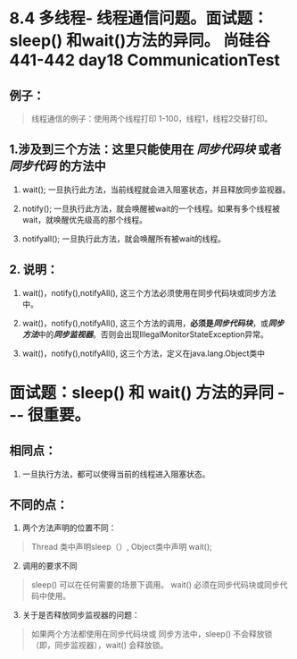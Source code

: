 # 8.4 多线程- 线程通信问题。面试题：sleep() 和wait()方法的异同。 尚硅谷441-442 day18 CommunicationTest
## 例子：
>线程通信的例子：使用两个线程打印 1-100，线程1，线程2交替打印。

## 1.涉及到三个方法：这里只能使用在 ***同步代码块*** 或者 ***同步代码*** 的方法中
1. wait(); 一旦执行此方法，当前线程就会进入阻塞状态，并且释放同步监视器。
2. notify();   一旦执行此方法，就会唤醒被wait的一个线程。如果有多个线程被wait，就唤醒优先级高的那个线程。

3. notifyall(); 一旦执行此方法，就会唤醒所有被wait的线程。

## 2. 说明：
1. wait()，notify(),notifyAll(), 这三个方法必须使用在同步代码块或同步方法中。

2. wait()，notify(),notifyAll(), 这三个方法的调用，**必须是*****同步代码块***，或***同步方法***中的***同步监视器***。否则会出现IllegalMonitorStateException异常。

3. wait()，notify(),notifyAll(), 这三个方法，定义在java.lang.Object类中

# 面试题：sleep() 和 wait() 方法的异同 --- 很重要。
## 相同点：
1. 一旦执行方法，都可以使得当前的线程进入阻塞状态。

## 不同的点：
1. 两个方法声明的位置不同：
> Thread 类中声明sleep（）, Object类中声明 wait();

2. 调用的要求不同
> sleep() 可以在任何需要的场景下调用。 wait() 必须在同步代码块或同步代码中使用。

3. 关于是否释放同步监视器的问题：
> 如果两个方法都使用在同步代码块或 同步方法中，sleep() 不会释放锁（即，同步监视器），wait() 会释放锁。

